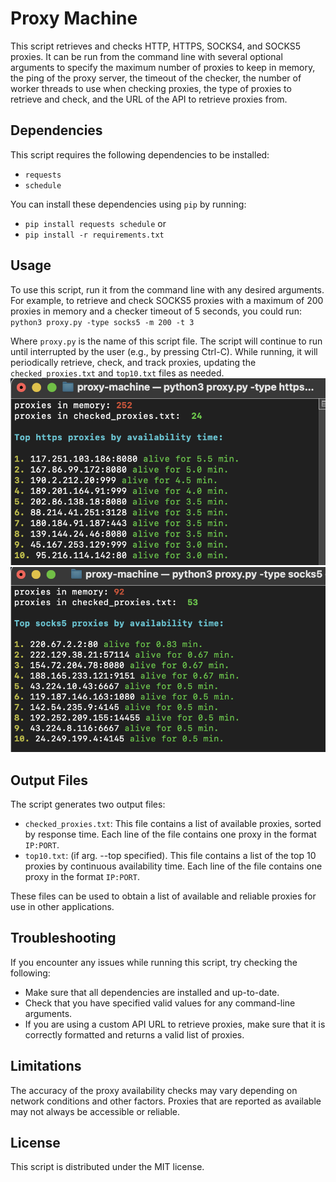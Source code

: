 # Proxy Machine

This script retrieves and checks HTTP, HTTPS, SOCKS4, and SOCKS5 proxies. It can be run from the command line with several optional arguments to specify the maximum number of proxies to keep in memory, the ping of the proxy server, the timeout of the checker, the number of worker threads to use when checking proxies, the type of proxies to retrieve and check, and the URL of the API to retrieve proxies from.

## Dependencies

This script requires the following dependencies to be installed:

- `requests`
- `schedule`

You can install these dependencies using `pip` by running:
- `pip install requests schedule` or 
- `pip install -r requirements.txt`

## Usage

To use this script, run it from the command line with any desired arguments. For example, to retrieve and check SOCKS5 proxies with a maximum of 200 proxies in memory and a checker timeout of 5 seconds, you could run:
`python3 proxy.py -type socks5 -m 200 -t 3`

Where `proxy.py` is the name of this script file. The script will continue to run until interrupted by the user (e.g., by pressing Ctrl-C). While running, it will periodically retrieve, check, and track proxies, updating the `checked_proxies.txt` and `top10.txt` files as needed.
![alt text](https://github.com/imhassla/proxy-machine/blob/main/image/demo1.png)
![alt text](https://github.com/imhassla/proxy-machine/blob/main/image/demo3.png)

## Output Files

The script generates two output files:

- `checked_proxies.txt`: This file contains a list of available proxies, sorted by response time. Each line of the file contains one proxy in the format `IP:PORT`.
- `top10.txt`: (if arg. --top specified). This file contains a list of the top 10 proxies by continuous availability time. Each line of the file contains one proxy in the format `IP:PORT`.

These files can be used to obtain a list of available and reliable proxies for use in other applications.

## Troubleshooting

If you encounter any issues while running this script, try checking the following:

- Make sure that all dependencies are installed and up-to-date.
- Check that you have specified valid values for any command-line arguments.
- If you are using a custom API URL to retrieve proxies, make sure that it is correctly formatted and returns a valid list of proxies.

## Limitations

The accuracy of the proxy availability checks may vary depending on network conditions and other factors. Proxies that are reported as available may not always be accessible or reliable.

## License

This script is distributed under the MIT license. 
